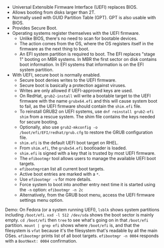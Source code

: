 * Universal Extensible Firmware Interface (UEFI) replaces BIOS.
* Allows booting from disks larger than 2T.
* Normally used with GUID Partition Table (GPT). GPT is also usable with BIOS.
* Provides Secure Boot.
* Operating systems register themselves with the UEFI firmware.
	* Unlike BIOS, there's no need to scan for bootable devices.
	* The action comes from the OS, where the OS registers itself in the firmware as the next thing to boot.
	* An EFI system partition is required to boot. The EFI replaces "stage 1" booting on MBR systems. In MBR the first sector on disk contains boot information. In EFI systems that information is on the EFI system partition.
* With UEFI, secure boot is normally enabled.
	* Secure boot denies writes to the UEFI firmware.
	* Secure boot is basically a protection against viruses.
	* Writes are only allowed if UEFI-approved keys are used.
	* On RedHat, `grub2-install` will write a bootable target to the UEFI firmware with the name `grubx64.efi` and this will cause system boot to fail, as the UEFI firmware should contain the `shim.efi` file.
	* To reinstall GRUB2 on UEFI systems, use `dnf reinstall grub2-efi shim` from a rescue system. The shim file contains the keys needed for secure booting.
	* Optionally, also use `grub2-mkconfig -o /boot/efi/EFI/redhat/grub.cfg` to restore the GRUB configuration file.
	* `shim.efi` is the default UEFI boot target on RHEL.
	* From `shim.efi`,  the `grubx54.efi` bootloader is loaded.
	* `shim.efi` is signed with a key that is trusted by most UEFI firmware.
	* The `efibootmgr` tool allows users to manage the available UEFI boot targets.
	* `efibootmgr`can list all current boot targets.
	* Active boot entries are marked with a `*`.
	* Use `efibootmgr -v` for more details.
	* Force system to boot into another entry next time it is started using the `-n` option: `efibootmgr -n 2c`
	* Alternatively, from the GRUB boot menu, access the UEFI firmware settings menu option.

Demo: On Fedora (or a system running UEFI), `lsblk` shows system partitions including `/boot/efi`.  `xxd -l 512 /dev/sda` shows the boot sector is mainly empty. `cd /boot/efi` then `tree` to see what's going on in that `/boot/efi` partition. `mount | grep efi` shows where `/boot/efi` is, and that the filesystem is `vfat` because it's the filesystem that's readable by all the main OSes. `efibootmgr` prints list of all boot targets. `efibootmgr -n 0004` responds with a `BootNext: 0004` confirmation.
	